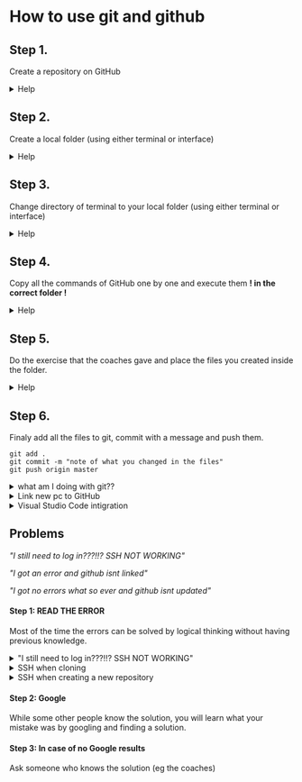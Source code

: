 # How to use git and github

## Step 1.

Create a repository on GitHub

<details>
<summary>Help </summary>

![step one](https://i.imgur.com/geUPxpV.png)
![step two](https://i.imgur.com/C11EJda.png)

</details>

## Step 2.

Create a local folder (using either terminal or interface)

<details>
<summary>Help </summary>

![step one](https://i.imgur.com/FAkBytB.png)

</details>

## Step 3.

Change directory of terminal to your local folder (using either terminal or interface)

<details>
<summary>Help </summary>

![step one](https://i.imgur.com/NRTaHPW.png)

</details>

## Step 4.

Copy all the commands of GitHub one by one and execute them **! in the correct folder !**

<details>
<summary>Help </summary>

![step one](https://i.imgur.com/75CdgbT.png)

</details>

## Step 5.

Do the exercise that the coaches gave and place the files you created inside the folder.

<details>
<summary>Help </summary>

![step one](https://i.imgur.com/GG46EG1.png)

</details>

## Step 6.

Finaly add all the files to git, commit with a message and push them.

```
git add .
git commit -m "note of what you changed in the files"
git push origin master
```

<details>
<summary>what am I doing with git?? </summary>

### Understanding git

Want to learn what git does?

Follow this tutorial:
<https://www.codecademy.com/learn/learn-git/modules/learn-git-git-workflow-u>

<details>
<summary>In case you already used the free codecademy PRO trial (click arrow)</summary>

### step 1

Create a folder with terminal or with an interface.
Cd into that folder you just made with terminal and follow the next step.

### step 2

![](https://i.imgur.com/Jr1cdlz.png)

### step 3

We need some files inside this folder.

You can use `echo "GIT exercise" > readme.md`

### step 4

Now that we made the folder and files we can check our current status.

Checking current folder status

![](https://i.imgur.com/CEL6LGB.png)

Codecademy uses 2 files init_test.rb and scene-1.txt If you followed the previous step you should only see readme.md

### step 5

Git now needs to know what to stage, we will use `git add` for this.

For this exercise we will add our readme.md file.

![](https://i.imgur.com/Rv6P6NP.png)

### step 6 (How git works)

![](https://i.imgur.com/L4N4f2X.png)

### step 7

Git can be used in the terminal to see the changes in files after you added them with `git add`.

The command you can use to see the changes made is `git diff (filename)`.

![](https://i.imgur.com/ZQ6m2ii.png)

In this example you can see I echoed a new text inside of the readme.md file.

Dont forget to run `git add` after you changed the file.

### step 8

Now we can commit to the repository.

![](https://i.imgur.com/bWJ1ds3.png)

The command we use for commit is `git commit`

Commiting the files you added is building a history for the file, to make searching for changes easier you should add a message (-m).

And in the terminal you cannot use spaces so thats why we will enclose our message(-m) with quotes "just like this".

### step 9

Now we can finaly check if we done all the work correctly.

We will use `git log` for this.

> In the output, notice:
>
> - A 40-character code, called a SHA, that uniquely identifies the commit. This appears in orange text.
>
> - The commit author (you!)
>
> - The date and time of the commit
>
> - The commit message

### with all these commands you should understand the basics of how git works

</details>

</details>

<details>
<summary>Link new pc to GitHub</summary>

### First time linking a pc to GitHub

<details>

### The first job is to authenticate your machine in github

<summary>Show me how to link</summary>
You can do this by storing your credentials or creating an SSH key.

#### We will create an SSH key as it is far more secure.

Creating an SSH key depends on the machine (OS) you use.

<details>
<summary>LINUX</summary>
Generate SSH-key (Linux)

1. Open your terminal
2. Copy the following command into your terminal
   Change "your_email@example.com" to the email address linked to your Github account and press `Enter`.

   ```shell
   ssh-keygen -t rsa -b 4096 -C "your_email@example.com"
   ```

   This will create an SSH key that is linked to your email

3. Generate a private/public RSA key pair
   When you are asked to "Enter a file in which to save the key", press `Enter`. This will accept the standard location.

4. Enter a file in which to save the key (/home/_user_name_/.ssh/id_rsa): [Leave blank and press `Enter`]
5. Enter passphrase (empty for no passphrase): [Leave blank and press `Enter`]
6. Enter same passphrase again: [Leave blank and press `Enter`]

</details>

<details>
<summary>MAC</summary>
Use Github on the terminal (for Mac)

To login into github you need a SSH-key. In the next steps we will see how to generate one and link it to your github account.
Generate a SSH-key (for Mac)

1. Open your terminal
2. Copy the following command into your terminal
   Change "your_email@example.com" to the email address linked to your Github account and press `Enter`.

   ```shell
   ssh-keygen -t rsa -b 4096 -C "your_email@example.com"
   ```

   This will create an SSH key that is linked to your email

3. Generate a private/public RSA key pair
   When you are asked to "Enter a file in which to save the key", press `Enter`. This will accept the standard location.

4. Enter a file in which to save the key (/Users/_user_name_/.ssh/id_rsa): [Leave blank and press `Enter`]
5. Enter passphrase (empty for no passphrase): [Leave blank and press `Enter`]
6. Enter same passphrase again: [Leave blank and press `Enter`]

</details>

<details>
<summary>WINDOWS</summary>
Use GitHub on the terminal (for Windows)

To login into github you need a SSH-key. In the next steps we will see how to generate one and link it to your github account.
Generate a SSH-key (for Windows)

1. Open you Terminal/cmd.
2. Copy the following command into your terminal
   Change "your_email@example.com" to the email address linked to your Github account and press `Enter`.

   ```shell
   ssh-keygen -t rsa -b 4096 -C "your_email@example.com"
   ```

   This will create an SSH key that is linked to your email

3. Generate a private/public RSA key pair
   When you are asked to "Enter a file in which to save the key", press `Enter`. This will accept the standard location.

4. Enter a file in which to save the key (/c/Users/_user_name_/.ssh/id_rsa): [Leave blank and press `Enter`]
5. Enter passphrase (empty for no passphrase): [Leave blank and press `Enter`]
6. Enter same passphrase again: [Leave blank and press `Enter`]

</details>

#### Now that we created our SSH-key we can put it in GitHub

First we will copy our SSH-key

- Linux
  `xclip -sel clip < ~/.ssh/id_rsa.pub`

- Mac
  `pbcopy < ~/.ssh/id_rsa.pub`

- Windows
  `clip < ~/.ssh/id_rsa.pub`

Now that our SSH-key is copied we will paste it in GitHub.
![](https://i.imgur.com/A5JTP6P.png)

After you followed the above steps in the image you click "New SSH key".

Then you name your key eg. "pc becode" and paste your key in the second window
![](https://i.imgur.com/oXBHyp0.png)

Finaly click Add key

</details>

### Now your machine is known in GitHub

<details>
<summary>Testing time!</summary>
Ofcourse we want to know how to ```git push``` something to Github.

First of all we create a folder `mkdir newfolder` and we go to it in the terminal `cd newfolder`

Then we go to the github website.

And we add a new repository to our profile.

![](https://i.imgur.com/aV8gsvS.png)
![](https://i.imgur.com/uGzzeVA.png)

Finaly we copy and paste all the commands as shown below in the image.
![](https://i.imgur.com/aedRrmu.png)

#### If you entered all the commands correctly (and you will have entered the last command push) you will not be asked to log in with your credentials.

</details>
</details>

<details>
<summary>Visual Studio Code intigration</summary>

### Use Visual Studio Code for less terminal

<details>
<summary>How to clone a repository</summary>
1. Create a directory on the local file system.
2. Create a repo on Github.
3. Select Clone "Clone or download" on Github, copy the link

![](https://i.imgur.com/McE8bet.png)

4. In Visual Studio Code, sect File -> Add Folder to Workspace ->Select the newly created directory
5. Select Terminal Window
   In the window, type:

```
git config --global user.name <github userID>

git clone <URL from github link copied earlier>
```

</details>
</details>

## Problems

_"I still need to log in???!!? SSH NOT WORKING"_

_"I got an error and github isnt linked"_

*"I got no errors what so ever and github isnt *updated*"*

#### Step 1: READ THE ERROR

Most of the time the errors can be solved by logical thinking without having previous knowledge.

<details>
<summary>"I still need to log in???!!? SSH NOT WORKING"</summary>

First

`git remote -v`

If any of your remotes are starting with **https** you are **NOT** using your SSH-key

To fix this:

`git remote rm origin`

Re-add the remote location you have added before from github.

`git remote add origin new_link_from_github`

</details>

<details>
<summary>SSH when cloning</summary>

![](https://i.imgur.com/McE8bet.png)

</details>

<details>
<summary>SSH when creating a new repository</summary>

![](https://i.imgur.com/aedRrmu.png)

</details>

#### Step 2: Google

While some other people know the solution, you will learn what your mistake was by googling and finding a solution.

#### Step 3: In case of no Google results

Ask someone who knows the solution (eg the coaches)
